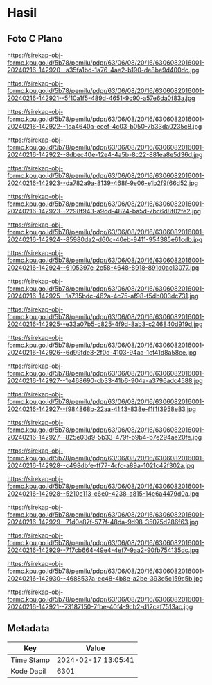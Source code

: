 # Hasil

## Foto C Plano

https://sirekap-obj-formc.kpu.go.id/5b78/pemilu/pdpr/63/06/08/20/16/6306082016001-20240216-142920--a35fa1bd-1a76-4ae2-b190-de8be9d400dc.jpg

https://sirekap-obj-formc.kpu.go.id/5b78/pemilu/pdpr/63/06/08/20/16/6306082016001-20240216-142921--5f10a1f5-489d-4651-9c90-a57e6da0f83a.jpg

https://sirekap-obj-formc.kpu.go.id/5b78/pemilu/pdpr/63/06/08/20/16/6306082016001-20240216-142922--1ca4640a-ecef-4c03-b050-7b33da0235c8.jpg

https://sirekap-obj-formc.kpu.go.id/5b78/pemilu/pdpr/63/06/08/20/16/6306082016001-20240216-142922--8dbec40e-12e4-4a5b-8c22-881ea8e5d36d.jpg

https://sirekap-obj-formc.kpu.go.id/5b78/pemilu/pdpr/63/06/08/20/16/6306082016001-20240216-142923--da782a9a-8139-468f-9e06-e1b2f9f66d52.jpg

https://sirekap-obj-formc.kpu.go.id/5b78/pemilu/pdpr/63/06/08/20/16/6306082016001-20240216-142923--2298f943-a9dd-4824-ba5d-7bc6d8f02fe2.jpg

https://sirekap-obj-formc.kpu.go.id/5b78/pemilu/pdpr/63/06/08/20/16/6306082016001-20240216-142924--85980da2-d60c-40eb-9411-954385e61cdb.jpg

https://sirekap-obj-formc.kpu.go.id/5b78/pemilu/pdpr/63/06/08/20/16/6306082016001-20240216-142924--6105397e-2c58-4648-8918-891d0ac13077.jpg

https://sirekap-obj-formc.kpu.go.id/5b78/pemilu/pdpr/63/06/08/20/16/6306082016001-20240216-142925--1a735bdc-462a-4c75-af98-f5db003dc731.jpg

https://sirekap-obj-formc.kpu.go.id/5b78/pemilu/pdpr/63/06/08/20/16/6306082016001-20240216-142925--e33a07b5-c825-4f9d-8ab3-c246840d919d.jpg

https://sirekap-obj-formc.kpu.go.id/5b78/pemilu/pdpr/63/06/08/20/16/6306082016001-20240216-142926--6d99fde3-2f0d-4103-94aa-1cf41d8a58ce.jpg

https://sirekap-obj-formc.kpu.go.id/5b78/pemilu/pdpr/63/06/08/20/16/6306082016001-20240216-142927--1e468690-cb33-41b6-904a-a3796adc4588.jpg

https://sirekap-obj-formc.kpu.go.id/5b78/pemilu/pdpr/63/06/08/20/16/6306082016001-20240216-142927--f984868b-22aa-4143-838e-f1f1f3958e83.jpg

https://sirekap-obj-formc.kpu.go.id/5b78/pemilu/pdpr/63/06/08/20/16/6306082016001-20240216-142927--825e03d9-5b33-479f-b9b4-b7e294ae20fe.jpg

https://sirekap-obj-formc.kpu.go.id/5b78/pemilu/pdpr/63/06/08/20/16/6306082016001-20240216-142928--c498dbfe-ff77-4cfc-a89a-1021c42f302a.jpg

https://sirekap-obj-formc.kpu.go.id/5b78/pemilu/pdpr/63/06/08/20/16/6306082016001-20240216-142928--5210c113-c6e0-4238-a815-14e6a4479d0a.jpg

https://sirekap-obj-formc.kpu.go.id/5b78/pemilu/pdpr/63/06/08/20/16/6306082016001-20240216-142929--71d0e87f-577f-48da-9d98-35075d286f63.jpg

https://sirekap-obj-formc.kpu.go.id/5b78/pemilu/pdpr/63/06/08/20/16/6306082016001-20240216-142929--717cb664-49e4-4ef7-9aa2-90fb754135dc.jpg

https://sirekap-obj-formc.kpu.go.id/5b78/pemilu/pdpr/63/06/08/20/16/6306082016001-20240216-142930--4688537a-ec48-4b8e-a2be-393e5c159c5b.jpg

https://sirekap-obj-formc.kpu.go.id/5b78/pemilu/pdpr/63/06/08/20/16/6306082016001-20240216-142921--73187150-7fbe-40f4-9cb2-d12caf7513ac.jpg


## Metadata

| Key        | Value               |
| ---------- | ------------------- |
| Time Stamp | 2024-02-17 13:05:41 |
| Kode Dapil | 6301                |



